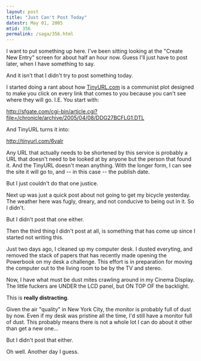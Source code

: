 ```yaml
---
layout: post
title: "Just Can't Post Today"
datestr: May 01, 2005
mtid: 356
permalink: /saga/356.html
---
```


I want to put something up here.  I've been sitting looking at the "Create New Entry"
screen for about half an hour now.  Guess I'll just have to post later, when I have
something to say.

And it isn't that I didn't try to post something today.

I started doing a rant about how <a href="http://tinyurl.com">TinyURL.com</a> is a
communist plot designed to make you click on every link that comes to you because
you can't see where they will go.  I.E. You start with:

<http://sfgate.com/cgi-bin/article.cgi?file=/chronicle/archive/2005/04/08/DDG27BCFLG1.DTL>

And TinyURL turns it into:

<http://tinyurl.com/6valr>

Any URL that actually needs to be shortened by this service is probably a URL that
doesn't need to be looked at by anyone but the person that found it.  And the TinyURL
doesn't mean anything.  With the longer form, I can see the site it will go to,
and -- in this case -- the publish date.

But I just couldn't do that one justice.

Next up was just a quick post about not going to get my bicycle yesterday.  The
weather here was fugly, dreary, and not conducive to being out in it.  So I didn't.

But I didn't post that one either.

Then the third thing I didn't post at all, is something that has come up since I
started not writing this.

Just two days ago, I cleaned up my computer desk.  I dusted everyting, and removed
the stack of papers that has recently made opening the Powerbook on my desk a
challenge.  This effort is in preparation for moving the computer out to the
living room to be by the TV and stereo.

Now, I have what must be dust mites crawling around in my Cinema Display.  The
little fuckers are UNDER the LCD panel, but ON TOP OF the backlight.

This is **really distracting**.

Given the air "quality" in New York City, the monitor is probably full of dust
by now.  Even if my desk was pristine all the time, I'd still have a monitor
full of dust.  This probably means there is not a whole lot I can do about it
other than get a new one...

But I didn't post that either.

Oh well.  Another day I guess.

